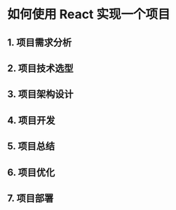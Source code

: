 # 如何使用 React 实现一个项目

## 1. 项目需求分析

## 2. 项目技术选型

## 3. 项目架构设计

## 4. 项目开发

## 5. 项目总结

## 6. 项目优化

## 7. 项目部署
